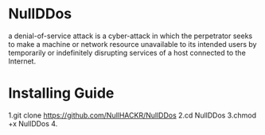 # NullDDos
a denial-of-service attack is a cyber-attack in which the perpetrator seeks to make a machine or network resource unavailable to its intended users by temporarily or indefinitely disrupting services of a host connected to the Internet.
# Installing Guide
1.git clone https://github.com/NullHACKR/NullDDos
2.cd NullDDos
3.chmod +x NullDDos
4.
